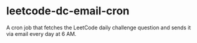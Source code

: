 # leetcode-dc-email-cron
A cron job that fetches the LeetCode daily challenge question and sends it via email every day at 6 AM.
